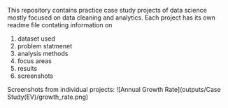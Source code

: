 This repository contains practice case study projects of data science mostly focused on data cleaning and analytics.
Each project has its own readme file contating information on
1. dataset used
2. problem statmenet
3. analysis methods
4. focus areas
5. results
6. screenshots

Screenshots from individual projects: 
![Annual Growth Rate](outputs/Case Study(EV)/growth_rate.png)
